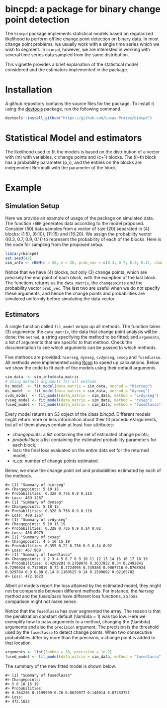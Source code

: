 bincpd: a package for binary change point detection
================

The `bincpd` package implements statistical models based on regularized
likelihood to perform offline change point detection on binary data. In
most change point problems, we usually work with a single time series
which we wish to segment. In `bincpd`, however, we are interested in
working with several time series data sampled from the same
distribution.

This vignette provides a brief explanation of the statistical model
considered and the estimators implemented in the package.

# Installation

A github repository contains the source files for the package. To
install it using the
[devtools](https://cran.r-project.org/web/packages/devtools/index.html)
package, run the following command.

``` r
devtools::install_github("https://github.com/Lucas-Prates/bincpd")
```

# Statistical Model and estimators

The likelihood used to fit the models is based on the distribution of a
vector with \(m\) with variables, c change points and \(c+1\) blocks.
The \(i\)-th block has a probability parameter \(p_i\), and the entries
on the blocks are independent Bernoulli with the parameter of the block.

# Example

## Simulation Setup

Here we provide an example of usage of the package on simulated data.
The function `rBBM` generates data according to the model proposed.
Consider \(50\) data samples from a vector of size \(20\) separated in
\(4\) blocks: \(1:5\), \(6:10\), \(11:15\) and \(16:20\). We assign the
probability vector \((0.3, 0.7, 0.9, 0.1)\) to represent the probability
of each of the blocks. Here is the code for sampling from the proposed
setup.

``` r
library(bincpd)
set.seed(42) 
sim_info <- rBBM(n = 50, m = 20, prob_vec = c(0.3, 0.7, 0.9, 0.1), changepoints = c(5, 10, 15))
```

Notice that we have \(4\) blocks, but only \(3\) change points, which
are precisely the end point of each block, with the exception of the
last block. The functions returns us the `data_matrix`, the
`changepoints` and the probability vector `prob_vec`. The last two are
useful when we do not specify these arguments, and hence the change
points and probabilities are simulated uniformly before simulating the
data vector.

## Estimators

A single function called `fit_model` wraps up all methods. The function
takes \(3\) arguments: the `data_matrix`, the data that change point
analysis will be done; the `method`, a string specifying the method to
be fitted; and `arguments`, a list of arguments that are specific to
that method. Check the documentation to see which arguments can be
passed to which methods.

Five methods are provided: `hierseg`, `dynseg`, `cvdynseg`, `cvseg` and
`fusedlasso`. All methods were implemented using
[Rcpp](https://cran.r-project.org/web/packages/Rcpp/index.html) to speed
up calculations. Below we show the code to fit each of the models using
their default arguments.

``` r
sim_data  <- sim_info$data_matrix
# Using default arguments for all methods.
hs_model  <- fit_model(data_matrix = sim_data, method = "hierseg") 
ds_model  <- fit_model(data_matrix = sim_data, method = "dynseg")
cvds_model  <- fit_model(data_matrix = sim_data, method = "cvdynseg")
cvseg_model <- fit_model(data_matrix = sim_data, method = "cvseg")
fused_model <- fit_model(data_matrix = sim_data, method = "fusedlasso")
```

Every model returns an S3 object of the class *bincpd*. Different models
might return more or less information about their fit
procedure/arguments, but all of them always contain at least four
attributes:

  - *changepoints*: a list containing the set of estimated change
    points;
  - *probabilities*: a list containing the estimated probability
    parameters for each block;
  - *loss*: the final loss evaluated on the entire data set for the
    returned model;
  - *n\_cp*: number of change points estimated.

Below, we show the change point set and probabilities estimated by each
of the methods.

    #> [1] "Summary of hierseg"
    #> Changepoints: 5 10 15
    #> Probabilities: 0.328 0.736 0.9 0.116
    #> Loss: 489.1267
    #> [1] "Summary of dynseg"
    #> Changepoints: 5 10 15
    #> Probabilities: 0.328 0.736 0.9 0.116
    #> Loss: 489.1267
    #> [1] "Summary of cvdynseg"
    #> Changepoints: 5 10 15 19
    #> Probabilities: 0.328 0.736 0.9 0.14 0.02
    #> Loss: 488.0979
    #> [1] "Summary of cvseg"
    #> Changepoints: 4 5 10 15 19
    #> Probabilities: 0.355 0.22 0.736 0.9 0.14 0.02
    #> Loss: 467.908
    #> [1] "Summary of fusedlasso"
    #> Changepoints: 1 2 3 4 5 6 7 8 9 10 11 12 13 14 15 16 17 18 19
    #> Probabilities: 0.4209291 0.2709076 0.3637832 0.34 0.2492841 0.7290924 0.7120819 0.72 0.7724995 0.749388 0.9067716 0.8768924 0.929784 0.9 0.88 0.14 0.1160525 0.14 0.1590682 0.02165782
    #> Loss: 472.1623

Albeit all models report the loss attained by the estimated model, they
might not be comparable between different methods. For instance, the
*hierseg* method and the *fusedlasso* have different loss functions, so
loss comparison might not make sense.

Notice that the `fusedlasso` has over segmented the array. The reason is
that the penalization constant default \(\lambda = 1\) was too low. Here
we exemplify how to pass arguments to a method, changing the \(\lambda\)
arguments and also the `precision` argument. The precision is the
threshold used by the `fusedlasso` to detect change points. When two
consecutive probabilities differ by more than the precision, a change
point is added to that location.

``` r
arguments <- list(lambda = 10, precision = 1e-2)
fused_model <- fit_model(data_matrix = sim_data, method = "fusedlasso", arguments = arguments)
```

The summary of the new fitted model is shown below.

    #> [1] "Summary of fusedlasso"
    #> Changepoints:
    #> 5 8 10 15 19
    #> Probabilities:
    #> 0.364236 0.7199909 0.76 0.8629977 0.140014 0.07283751
    #> Loss:
    #> 472.1623
